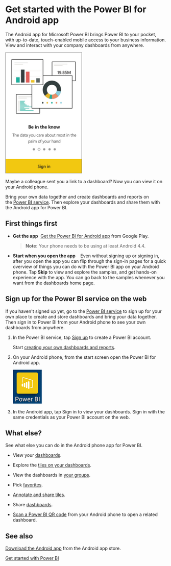 <properties 
   pageTitle="Get started with the Power BI for Android app"
   description="Get started with the Power BI for Android app"
   services="powerbi" 
   documentationCenter="" 
   authors="maggiesMSFT" 
   manager="mblythe" 
   editor=""
   tags=""/>
 
<tags
   ms.service="powerbi"
   ms.devlang="NA"
   ms.topic="article"
   ms.tgt_pltfrm="NA"
   ms.workload="powerbi"
   ms.date="11/13/2015"
   ms.author="maggies"/>
# Get started with the Power BI for Android app

The Android app for Microsoft Power BI brings Power BI to your pocket, with up-to-date, touch-enabled mobile access to your business information. View and interact with your company dashboards from anywhere.

![](media/powerbi-mobile-android-app-get-started/PBI_AndrStartSm.png)

Maybe a colleague sent you a link to a dashboard? Now you can view it on your Android phone.

Bring your own data together and create dashboards and reports on the [Power BI service](http://go.microsoft.com/fwlink/?LinkID=513879 "Power BI to sign up"). Then explore your dashboards and share them with the Android app for Power BI.

## First things first

-   **Get the app**  [Get the Power BI for Android app](powerbi-mobile-get-the-power-bi-for-android-app.md) from Google Play.

    >**Note:** Your phone needs to be using at least Android 4.4.

-   **Start when you open the app**    Even without signing up or signing in, after you open the app you can flip through the sign-in pages for a quick overview of things you can do with the Power BI app on your Android phone. Tap **Skip** to view and explore the samples, and get hands-on experience with the app. You can go back to the samples whenever you want from the dashboards home page.

## Sign up for the Power BI service on the web

If you haven't signed up yet, go to the [Power BI service](http://powerbi.com/) to sign up for your own place to create and store dashboards and bring your data together. Then sign in to Power BI from your Android phone to see your own dashboards from anywhere.

1.  In the Power BI service, tap [Sign up](http://go.microsoft.com/fwlink/?LinkID=513879) to create a Power BI account.

    Start [creating your own dashboards and reports](powerbi-service-get-started.md).

2.  On your Android phone, from the start screen open the Power BI for Android app.

    ![](media/powerbi-mobile-get-the-power-bi-for-android-app/PBI_Andr_StartIconSm.png)

3.  In the Android app, tap Sign in to view your dashboards. Sign in with the same credentials as your Power BI account on the web.

## What else?

See what else you can do in the Android phone app for Power BI.

-   View your [dashboards](powerbi-mobile-dashboards-in-the-android-app.md).

-   Explore the [tiles on your dashboards](powerbi-mobile-tiles-in-the-android-app.md).

-   View the dashboards in [your groups](powerbi-mobile-groups-in-the-android-app.md).

-   Pick [favorites](powerbi-mobile-favorites-in-the-android-app.md).

-   [Annotate and share tiles](powerbi-mobile-annotate-and-share-a-tile-from-the-android-app.md).

-   Share [dashboards](powerbi-mobile-share-a-dashboard-from-the-android-app.md).

-   [Scan a Power BI QR code](powerbi-mobile-qr-code-for-android.md) from your Android phone to open a related dashboard. 

## See also

[Download the Android app](http://go.microsoft.com/fwlink/?LinkID=544867) from the Android app store.

[Get started with Power BI](powerbi-service-get-started.md)

